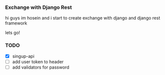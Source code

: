 ### Exchange with Django Rest
hi guys im hosein and i start to create exchange with django and django rest framework

lets go!

### TODO
- [x] singup-api
- [ ] add user token to header
- [ ] add validators for password